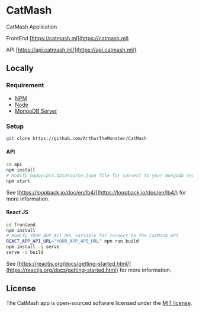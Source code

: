 # CatMash

CatMash Application 

FrontEnd [https://catmash.ml](https://catmash.ml)

API [https://api.catmash.ml/](https://api.catmash.ml/)

## Locally
### Requirement
- [NPM](https://www.npmjs.com)
- [Node](https://nodejs.org/en/)
- [MongoDB Server](https://www.mongodb.com)

### Setup
```bash
git clone https://github.com/ArthurTheMonster/CatMash
```
#### API
```bash
cd api
npm install
# Modify happycats.datasource.json file for connect to your mongodb server
npm start
```

See [https://loopback.io/doc/en/lb4/](https://loopback.io/doc/en/lb4/) for more information.

#### React JS
```bash
cd frontend
npm install
# Modify YOUR_APP_API_URL variable for connect to the CatMash API
REACT_APP_API_URL="YOUR_APP_API_URL" npm run build
npm install -g serve
serve -s build
```

See [https://reactjs.org/docs/getting-started.html/](https://reactjs.org/docs/getting-started.html) for more information.

## License
The CatMash app is open-sourced software licensed under the [MIT license](http://opensource.org/licenses/MIT).

